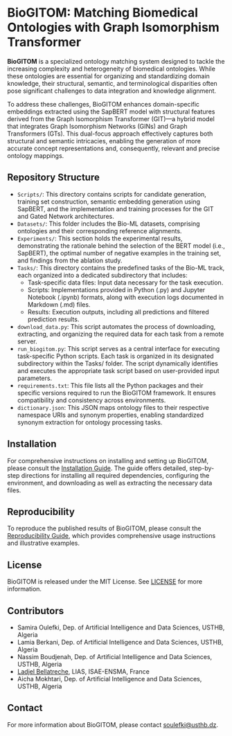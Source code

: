# BioGITOM: Matching Biomedical Ontologies with Graph Isomorphism Transformer

**BioGITOM** is a specialized ontology matching system designed to tackle the increasing complexity and heterogeneity of biomedical ontologies. While these ontologies are essential for organizing and standardizing domain knowledge, their structural, semantic, and terminological disparities often pose significant challenges to data integration and knowledge alignment.

To address these challenges, BioGITOM enhances domain-specific embeddings extracted using the SapBERT model with structural features derived from the Graph Isomorphism Transformer (GIT)—a hybrid model that integrates Graph Isomorphism Networks (GINs) and Graph Transformers (GTs). This dual-focus approach effectively captures both structural and semantic intricacies, enabling the generation of more accurate concept representations and, consequently, relevant and precise ontology mappings.

## Repository Structure

- `Scripts/`: This directory contains scripts for candidate generation, training set construction, semantic embedding generation using SapBERT, and the implementation and training processes for the GIT and Gated Network architectures.
- `Datasets/`: This folder includes the Bio-ML datasets, comprising ontologies and their corresponding reference alignments.
- `Experiments/`: This section holds the experimental results, demonstrating the rationale behind the selection of the BERT model (i.e., SapBERT), the optimal number of negative examples in the training set, and findings from the ablation study.
- `Tasks/`: This directory contains the predefined tasks of the Bio-ML track, each organized into a dedicated subdirectory that includes:
   - Task-specific data files: Input data necessary for the task execution.
   - Scripts: Implementations provided in Python (.py) and Jupyter Notebook (.ipynb) formats, along with execution logs documented in Markdown (.md) files.
   - Results: Execution outputs, including all predictions and filtered prediction results.
- `download_data.py`: This script automates the process of downloading, extracting, and organizing the required data for each task from a remote server. 
- `run_biogitom.py`: This script serves as a central interface for executing task-specific Python scripts. Each task is organized in its designated subdirectory within the Tasks/ folder. The script dynamically identifies and executes the appropriate task script based on user-provided input parameters.
- `requirements.txt`: This file lists all the Python packages and their specific versions required to run the BioGITOM framework. It ensures compatibility and consistency across environments.
- `dictionary.json`: This JSON maps ontology files to their respective namespace URIs and synonym properties, enabling standardized synonym extraction for ontology processing tasks.

## Installation

For comprehensive instructions on installing and setting up BioGITOM, please consult the [Installation Guide](./Docs/BioGITOM_Installation.md). The guide offers detailed, step-by-step directions for installing all required dependencies, configuring the environment, and downloading as well as extracting the necessary data files.

## Reproducibility

To reproduce the published results of BioGITOM, please consult the [Reproducibility Guide](./Docs/BioGITOM_Usage.md), which provides comprehensive usage instructions and illustrative examples.

## License

BioGITOM is released under the MIT License. See [LICENSE](LICENSE) for more information.

## Contributors

- Samira Oulefki, Dep. of Artificial Intelligence and Data Sciences, USTHB, Algeria
- Lamia Berkani, Dep. of Artificial Intelligence and Data Sciences, USTHB, Algeria
- Nassim Boudjenah, Dep. of Artificial Intelligence and Data Sciences, USTHB, Algeria
- [Ladjel Bellatreche](https://www.lias-lab.fr/fr/members/bellatreche/), LIAS, ISAE-ENSMA, France
- Aicha Mokhtari, Dep. of Artificial Intelligence and Data Sciences, USTHB, Algeria

## Contact

For more information about BioGITOM, please contact [soulefki@usthb.dz](mailto:soulefki@usthb.dz).
